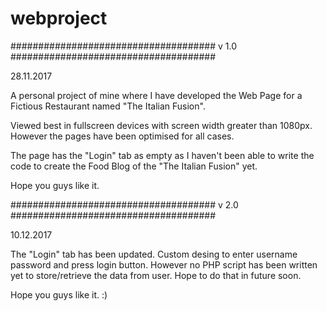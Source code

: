# webproject

#####################################
v 1.0
#####################################

28.11.2017

A personal project of mine where I have developed the Web Page for a Fictious Restaurant named "The Italian Fusion".


Viewed best in fullscreen devices with screen width greater than 1080px. However the pages have been optimised for all cases. 


The page has the "Login" tab as empty as I haven't been able to write the code to create the Food Blog of the "The Italian Fusion" yet.

Hope you guys like it.

#####################################
v 2.0
#####################################

10.12.2017

The "Login" tab has been updated. Custom desing to enter username password and press login button. However no PHP script has been written yet to store/retrieve the data from user.
Hope to do that in future soon.

Hope you guys like it. :)
